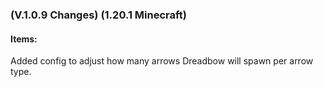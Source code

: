 ### **(V.1.0.9 Changes) (1.20.1 Minecraft)**

#### Items:
Added config to adjust how many arrows Dreadbow will spawn per arrow type.
